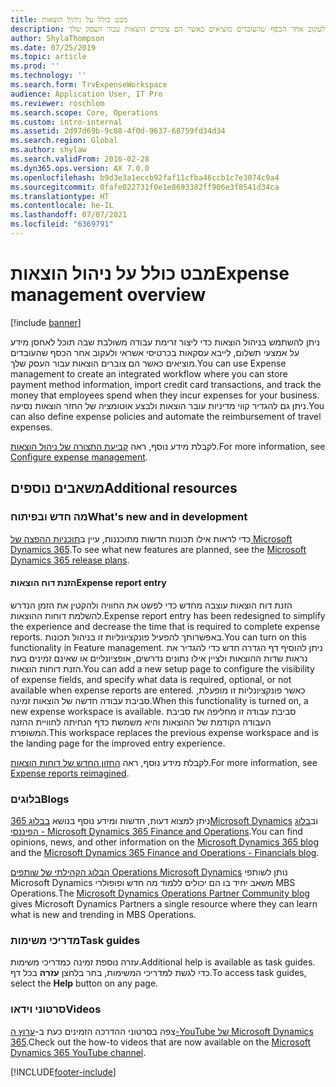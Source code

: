 ```yaml
---
title: מבט כולל על ניהול הוצאות
description: נושא זה מספק מידע כללי על ניהול הוצאות וקישורים למשאבים נוספים. ניתן להשתמש בניהול הוצאות כדי ליצור זרימת עבודה משולבת שבה תוכל לאחסן מידע על אמצעי תשלום, לייבא עסקאות בכרטיסי אשראי ולעקוב אחר הכסף שהעובדים מוציאים כאשר הם צוברים הוצאות עבור העסק שלך.
author: ShylaThompson
ms.date: 07/25/2019
ms.topic: article
ms.prod: ''
ms.technology: ''
ms.search.form: TrvExpenseWorkspace
audience: Application User, IT Pro
ms.reviewer: roschlom
ms.search.scope: Core, Operations
ms.custom: intro-internal
ms.assetid: 2d97d69b-9c08-4f0d-9637-68759fd34d34
ms.search.region: Global
ms.author: shylaw
ms.search.validFrom: 2016-02-28
ms.dyn365.ops.version: AX 7.0.0
ms.openlocfilehash: b9d3e3a1eccb92faf11cfba46ccb1c7e3074c9a4
ms.sourcegitcommit: 0fafe022731f0e1e8693382ff906e3f8541d34ca
ms.translationtype: HT
ms.contentlocale: he-IL
ms.lasthandoff: 07/07/2021
ms.locfileid: "6369791"
---
```

# <a name="expense-management-overview"></a><span data-ttu-id="01881-104">מבט כולל על ניהול הוצאות</span><span class="sxs-lookup"><span data-stu-id="01881-104">Expense management overview</span></span>

[!include [banner](../includes/banner.md)]

<span data-ttu-id="01881-105">ניתן להשתמש בניהול הוצאות כדי ליצור זרימת עבודה משולבת שבה תוכל לאחסן מידע על אמצעי תשלום, לייבא עסקאות בכרטיסי אשראי ולעקוב אחר הכסף שהעובדים מוציאים כאשר הם צוברים הוצאות עבור העסק שלך.</span><span class="sxs-lookup"><span data-stu-id="01881-105">You can use Expense management to create an integrated workflow where you can store payment method information, import credit card transactions, and track the money that employees spend when they incur expenses for your business.</span></span> <span data-ttu-id="01881-106">ניתן גם להגדיר קווי מדיניות עובר הוצאות ולבצע אוטומציה של החזר הוצאות נסיעה.</span><span class="sxs-lookup"><span data-stu-id="01881-106">You can also define expense policies and automate the reimbursement of travel expenses.</span></span>

<span data-ttu-id="01881-107">לקבלת מידע נוסף, ראה [קביעת התצורה של ניהול הוצאות](plan-expense-management.md).</span><span class="sxs-lookup"><span data-stu-id="01881-107">For more information, see [Configure expense management](plan-expense-management.md).</span></span>

## <a name="additional-resources"></a><span data-ttu-id="01881-108">משאבים נוספים</span><span class="sxs-lookup"><span data-stu-id="01881-108">Additional resources</span></span>

### <a name="whats-new-and-in-development"></a><span data-ttu-id="01881-109">מה חדש ובפיתוח</span><span class="sxs-lookup"><span data-stu-id="01881-109">What's new and in development</span></span>

<span data-ttu-id="01881-110">כדי לראות אילו תכונות חדשות מתוכננות, עיין ב[תוכניות ההפצה של Microsoft Dynamics 365](/dynamics365/release-plans/).</span><span class="sxs-lookup"><span data-stu-id="01881-110">To see what new features are planned, see the [Microsoft Dynamics 365 release plans](/dynamics365/release-plans/).</span></span>

#### <a name="expense-report-entry"></a><span data-ttu-id="01881-111">הזנת דוח הוצאות</span><span class="sxs-lookup"><span data-stu-id="01881-111">Expense report entry</span></span>

<span data-ttu-id="01881-112">הזנת דוח הוצאות עוצבה מחדש כדי לפשט את החוויה ולהקטין את הזמן הנדרש להשלמת דוחות ההוצאות.</span><span class="sxs-lookup"><span data-stu-id="01881-112">Expense report entry has been redesigned to simplify the experience and decrease the time that is required to complete expense reports.</span></span> <span data-ttu-id="01881-113">באפשרותך להפעיל פונקציונליות זו בניהול תכונות.</span><span class="sxs-lookup"><span data-stu-id="01881-113">You can turn on this functionality in Feature management.</span></span> <span data-ttu-id="01881-114">ניתן להוסיף דף הגדרה חדש כדי להגדיר את נראות שדות ההוצאות ולציין אילו נתונים נדרשים, אופציונליים או שאינם זמינים בעת הזנת דוחות הוצאות.</span><span class="sxs-lookup"><span data-stu-id="01881-114">You can add a new setup page to configure the visibility of expense fields, and specify what data is required, optional, or not available when expense reports are entered.</span></span> <span data-ttu-id="01881-115">כאשר פונקציונליות זו מופעלת, סביבת עבודה חדשה של הוצאות זמינה.</span><span class="sxs-lookup"><span data-stu-id="01881-115">When this functionality is turned on, a new expense workspace is available.</span></span> <span data-ttu-id="01881-116">סביבת עבודה זו מחליפה את סביבת העבודה הקודמת של ההוצאות והיא משמשת כדף הנחיתה לחוויית ההזנה המשופרת.</span><span class="sxs-lookup"><span data-stu-id="01881-116">This workspace replaces the previous expense workspace and is the landing page for the improved entry experience.</span></span>

<span data-ttu-id="01881-117">לקבלת מידע נוסף, ראה [החזון החדש של דוחות הוצאות](ExpenseWorkspaceNew.md).</span><span class="sxs-lookup"><span data-stu-id="01881-117">For more information, see [Expense reports reimagined](ExpenseWorkspaceNew.md).</span></span>

### <a name="blogs"></a><span data-ttu-id="01881-118">בלוגים</span><span class="sxs-lookup"><span data-stu-id="01881-118">Blogs</span></span>

<span data-ttu-id="01881-119">ניתן למצוא דעות, חדשות ומידע נוסף בנושא [בבלוג 365Microsoft Dynamics](https://community.dynamics.com/b/msftdynamicsblog?c=Enterprise) וב[בלוג הפיננסי - Microsoft Dynamics 365 Finance and Operations](https://community.dynamics.com/365/financeandoperations/b/financials).</span><span class="sxs-lookup"><span data-stu-id="01881-119">You can find opinions, news, and other information on the [Microsoft Dynamics 365 blog](https://community.dynamics.com/b/msftdynamicsblog?c=Enterprise) and the [Microsoft Dynamics 365 Finance and Operations - Financials blog](https://community.dynamics.com/365/financeandoperations/b/financials).</span></span>

<span data-ttu-id="01881-120">[הבלוג הקהילתי של שותפים Operations Microsoft Dynamics](https://community.dynamics.com/partner/b/operationspartnercommunityblog) נותן לשותפי Microsoft Dynamics משאב יחיד בו הם יכולים ללמוד מה חדש ופופולרי MBS Operations.</span><span class="sxs-lookup"><span data-stu-id="01881-120">The [Microsoft Dynamics Operations Partner Community blog](https://community.dynamics.com/partner/b/operationspartnercommunityblog) gives Microsoft Dynamics Partners a single resource where they can learn what is new and trending in MBS Operations.</span></span>

### <a name="task-guides"></a><span data-ttu-id="01881-121">מדריכי משימות</span><span class="sxs-lookup"><span data-stu-id="01881-121">Task guides</span></span>

<span data-ttu-id="01881-122">עזרה נוספת זמינה כמדריכי משימות.</span><span class="sxs-lookup"><span data-stu-id="01881-122">Additional help is available as task guides.</span></span> <span data-ttu-id="01881-123">כדי לגשת למדריכי המשימות, בחר בלחצן **עזרה** בכל דף.</span><span class="sxs-lookup"><span data-stu-id="01881-123">To access task guides, select the **Help** button on any page.</span></span>

### <a name="videos"></a><span data-ttu-id="01881-124">סרטוני וידאו</span><span class="sxs-lookup"><span data-stu-id="01881-124">Videos</span></span>

<span data-ttu-id="01881-125">צפה בסרטוני ההדרכה הזמינים כעת ב-[ערוץ ה-YouTube של Microsoft Dynamics 365](https://www.youtube.com/channel/UCJGCg4rB3QSs8y_1FquelBQ).</span><span class="sxs-lookup"><span data-stu-id="01881-125">Check out the how-to videos that are now available on the [Microsoft Dynamics 365 YouTube channel](https://www.youtube.com/channel/UCJGCg4rB3QSs8y_1FquelBQ).</span></span>


[!INCLUDE[footer-include](../includes/footer-banner.md)]